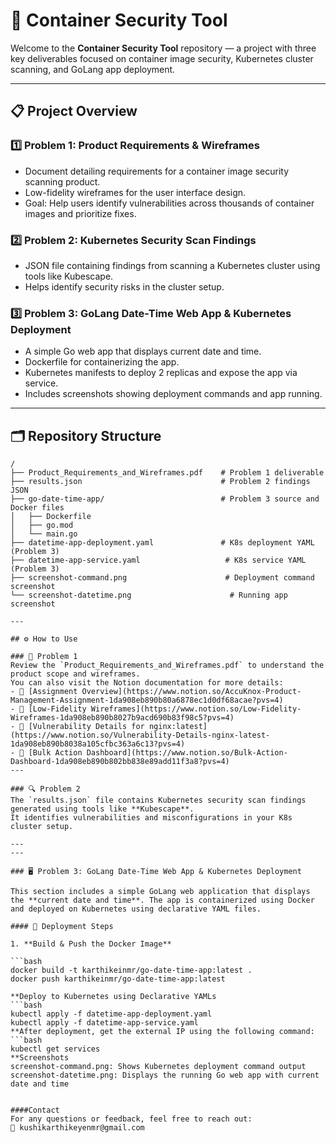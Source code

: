 # 🚀 Container Security Tool

Welcome to the **Container Security Tool** repository — a project with three key deliverables focused on container image security, Kubernetes cluster scanning, and GoLang app deployment.

---

## 📋 Project Overview

### 1️⃣ Problem 1: Product Requirements & Wireframes  
- Document detailing requirements for a container image security scanning product.  
- Low-fidelity wireframes for the user interface design.  
- Goal: Help users identify vulnerabilities across thousands of container images and prioritize fixes.

### 2️⃣ Problem 2: Kubernetes Security Scan Findings  
- JSON file containing findings from scanning a Kubernetes cluster using tools like Kubescape.  
- Helps identify security risks in the cluster setup.

### 3️⃣ Problem 3: GoLang Date-Time Web App & Kubernetes Deployment  
- A simple Go web app that displays current date and time.  
- Dockerfile for containerizing the app.  
- Kubernetes manifests to deploy 2 replicas and expose the app via service.  
- Includes screenshots showing deployment commands and app running.

---

## 🗂️ Repository Structure

```plaintext
/
├── Product_Requirements_and_Wireframes.pdf    # Problem 1 deliverable
├── results.json                               # Problem 2 findings JSON
├── go-date-time-app/                          # Problem 3 source and Docker files
│   ├── Dockerfile
│   ├── go.mod
│   └── main.go
├── datetime-app-deployment.yaml               # K8s deployment YAML (Problem 3)
├── datetime-app-service.yaml                   # K8s service YAML (Problem 3)
├── screenshot-command.png                      # Deployment command screenshot
└── screenshot-datetime.png                      # Running app screenshot

---

## ⚙️ How to Use

### 🧩 Problem 1  
Review the `Product_Requirements_and_Wireframes.pdf` to understand the product scope and wireframes.  
You can also visit the Notion documentation for more details:  
- 🔗 [Assignment Overview](https://www.notion.so/AccuKnox-Product-Management-Assignment-1da908eb890b80a6878ec1d0df68acae?pvs=4)  
- 🔗 [Low-Fidelity Wireframes](https://www.notion.so/Low-Fidelity-Wireframes-1da908eb890b8027b9acd690b83f98c5?pvs=4)  
- 🔗 [Vulnerability Details for nginx:latest](https://www.notion.so/Vulnerability-Details-nginx-latest-1da908eb890b8038a105cfbc363a6c13?pvs=4)  
- 🔗 [Bulk Action Dashboard](https://www.notion.so/Bulk-Action-Dashboard-1da908eb890b802bb838e89add11f3a8?pvs=4)
---

### 🔍 Problem 2  
The `results.json` file contains Kubernetes security scan findings generated using tools like **Kubescape**.  
It identifies vulnerabilities and misconfigurations in your K8s cluster setup.

---
---

### 🖥️ Problem 3: GoLang Date-Time Web App & Kubernetes Deployment

This section includes a simple GoLang web application that displays the **current date and time**. The app is containerized using Docker and deployed on Kubernetes using declarative YAML files.

#### 🚀 Deployment Steps

1. **Build & Push the Docker Image**

```bash
docker build -t karthikeinmr/go-date-time-app:latest .
docker push karthikeinmr/go-date-time-app:latest

**Deploy to Kubernetes using Declarative YAMLs
```bash
kubectl apply -f datetime-app-deployment.yaml
kubectl apply -f datetime-app-service.yaml
**After deployment, get the external IP using the following command:
```bash
kubectl get services
**Screenshots
screenshot-command.png: Shows Kubernetes deployment command output
screenshot-datetime.png: Displays the running Go web app with current date and time


####Contact
For any questions or feedback, feel free to reach out:
📧 kushikarthikeyenmr@gmail.com
